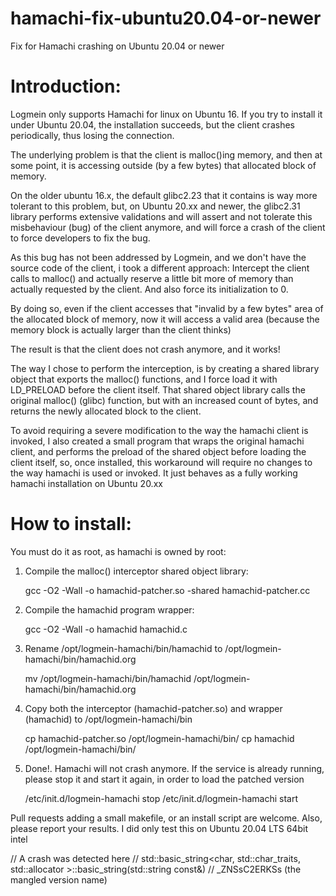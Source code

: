 # hamachi-fix-ubuntu20.04-or-newer
Fix for Hamachi crashing on Ubuntu 20.04 or newer

Introduction:
============

Logmein only supports Hamachi for linux on Ubuntu 16. If you try to install it under Ubuntu 20.04, the installation succeeds, but the client crashes periodically, thus losing the connection.

The underlying problem is that the client is malloc()ing memory, and then at some point, it is accessing outside (by a few bytes) that allocated block of memory. 

On the older ubuntu 16.x, the default glibc2.23 that it contains is way more tolerant to this problem, but, on Ubuntu 20.xx and newer, the glibc2.31 library performs extensive validations and will assert and not tolerate this misbehaviour (bug) of the client anymore, and will force a crash of the client to force developers to fix the bug.

As this bug has not been addressed by Logmein, and we don't have the source code of the client, i took a different approach: Intercept the client calls to malloc() and actually reserve a little bit more of memory than actually requested by the client. And also force its initialization to 0.

By doing so, even if the client accesses that "invalid by a few bytes" area of the allocated block of memory, now it will access a valid area (because the memory block is actually larger than the client thinks)

The result is that the client does not crash anymore, and it works!

The way I chose to perform the interception, is by creating a shared library object that exports the malloc() functions, and I force load it with LD_PRELOAD before the client itself. That shared object library calls the original malloc() (glibc) function, but with an increased count of bytes, and returns the newly allocated block to the client.

To avoid requiring a severe modification to the way the hamachi client is invoked, I also created a small program that wraps the original hamachi client, and performs the preload of the shared object before loading the client itself, so, once installed, this workaround will require no changes to the way hamachi is used or invoked. It just behaves as a fully working hamachi installation on Ubuntu 20.xx

How to install:
==============

You must do it as root, as hamachi is owned by root:

1) Compile the malloc() interceptor shared object library:

	gcc -O2 -Wall -o hamachid-patcher.so -shared hamachid-patcher.cc
	
2) Compile the hamachid program wrapper:

	gcc -O2 -Wall -o hamachid hamachid.c
	
3) Rename /opt/logmein-hamachi/bin/hamachid to /opt/logmein-hamachi/bin/hamachid.org

	mv /opt/logmein-hamachi/bin/hamachid /opt/logmein-hamachi/bin/hamachid.org
	
4) Copy both the interceptor (hamachid-patcher.so) and wrapper (hamachid) to /opt/logmein-hamachi/bin

	cp hamachid-patcher.so /opt/logmein-hamachi/bin/
	cp hamachid /opt/logmein-hamachi/bin/
	
5) Done!. Hamachi will not crash anymore. If the service is already running, please stop it and start it again, in order to load the patched version

	/etc/init.d/logmein-hamachi stop
	/etc/init.d/logmein-hamachi start
	


Pull requests adding a small makefile, or an install script are welcome. 
Also, please report your results. I did only test this on Ubuntu 20.04 LTS 64bit intel

// A crash was detected here
// std::basic_string<char, std::char_traits<char>, std::allocator<char> >::basic_string(std::string const&)
// _ZNSsC2ERKSs  (the mangled version name)
